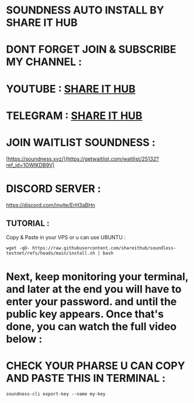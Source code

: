 # SOUNDNESS AUTO INSTALL BY SHARE IT HUB

# DONT FORGET JOIN & SUBSCRIBE MY CHANNEL :

# YOUTUBE : [SHARE IT HUB](www.youtube.com/@SHAREITHUB_COM)
# TELEGRAM : [SHARE IT HUB](t.me/SHAREITHUB_COM)

# JOIN WAITLIST SOUNDNESS :

[https://soundness.xyz/](https://getwaitlist.com/waitlist/25132?ref_id=1OWIKDB9V)

# DISCORD SERVER :

https://discord.com/invite/ErH3aBHn


## TUTORIAL :

Copy & Paste in  your VPS or u  can use UBUNTU :
```
wget -qO- https://raw.githubusercontent.com/shareithub/soundless-testnet/refs/heads/main/install.sh | bash
```

# Next, keep monitoring your terminal, and later at the end you will have to enter your password. and until the public key appears. Once that's done, you can watch the full video below :

# CHECK YOUR PHARSE U CAN COPY AND PASTE THIS IN TERMINAL :
```
soundness-cli export-key --name my-key
```
